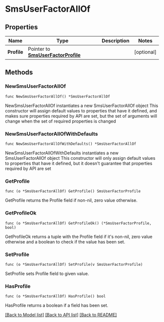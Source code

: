 # SmsUserFactorAllOf

## Properties

Name | Type | Description | Notes
------------ | ------------- | ------------- | -------------
**Profile** | Pointer to [**SmsUserFactorProfile**](SmsUserFactorProfile.md) |  | [optional] 

## Methods

### NewSmsUserFactorAllOf

`func NewSmsUserFactorAllOf() *SmsUserFactorAllOf`

NewSmsUserFactorAllOf instantiates a new SmsUserFactorAllOf object
This constructor will assign default values to properties that have it defined,
and makes sure properties required by API are set, but the set of arguments
will change when the set of required properties is changed

### NewSmsUserFactorAllOfWithDefaults

`func NewSmsUserFactorAllOfWithDefaults() *SmsUserFactorAllOf`

NewSmsUserFactorAllOfWithDefaults instantiates a new SmsUserFactorAllOf object
This constructor will only assign default values to properties that have it defined,
but it doesn't guarantee that properties required by API are set

### GetProfile

`func (o *SmsUserFactorAllOf) GetProfile() SmsUserFactorProfile`

GetProfile returns the Profile field if non-nil, zero value otherwise.

### GetProfileOk

`func (o *SmsUserFactorAllOf) GetProfileOk() (*SmsUserFactorProfile, bool)`

GetProfileOk returns a tuple with the Profile field if it's non-nil, zero value otherwise
and a boolean to check if the value has been set.

### SetProfile

`func (o *SmsUserFactorAllOf) SetProfile(v SmsUserFactorProfile)`

SetProfile sets Profile field to given value.

### HasProfile

`func (o *SmsUserFactorAllOf) HasProfile() bool`

HasProfile returns a boolean if a field has been set.


[[Back to Model list]](../README.md#documentation-for-models) [[Back to API list]](../README.md#documentation-for-api-endpoints) [[Back to README]](../README.md)


